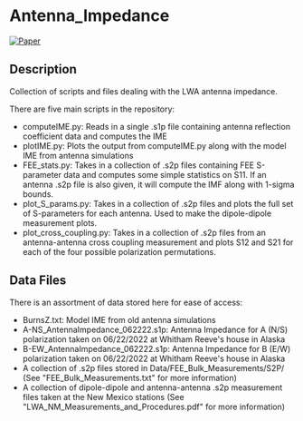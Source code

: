 Antenna_Impedance
===================
[![Paper]()]()

Description
-----------
Collection of scripts and files dealing with the LWA antenna impedance.

There are five main scripts in the repository:
* computeIME.py: Reads in a single .s1p file containing antenna reflection coefficient data and computes the IME 
* plotIME.py: Plots the output from computeIME.py along with the model IME from antenna simulations
* FEE_stats.py: Takes in a collection of .s2p files containing FEE S-parameter data and computes some simple statistics on S11. If an antenna .s2p file is also given, it will compute the IMF along with 1-sigma bounds.
* plot_S_params.py: Takes in a collection of .s2p files and plots the full set of S-parameters for each antenna. Used to make the dipole-dipole measurement plots.
* plot_cross_coupling.py: Takes in a collection of .s2p files from an antenna-antenna cross coupling measurement and plots S12 and S21 for each of the four possible polarization permutations. 
 
 Data Files
 ----------
 There is an assortment of data stored here for ease of access:
 * BurnsZ.txt: Model IME from old antenna simulations
 * A-NS_AntennaImpedance_062222.s1p: Antenna Impedance for A (N/S) polarization taken on 06/22/2022 at Whitham Reeve's house in Alaska
 * B-EW_AntennaImpedance_062222.s1p: Antenna Impedance for B (E/W) polarization taken on 06/22/2022 at Whitham Reeve's house in Alaska
 * A collection of .s2p files stored in Data/FEE_Bulk_Measurements/S2P/ (See "FEE_Bulk_Measurements.txt" for more information)
 * A collection of dipole-dipole and antenna-antenna .s2p measurement files taken at the New Mexico stations (See "LWA_NM_Measurements_and_Procedures.pdf" for more information)
